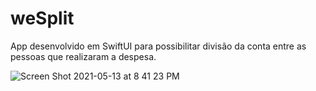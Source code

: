 # weSplit
App desenvolvido em SwiftUI para possibilitar divisão da conta entre as pessoas que realizaram a despesa.

![Screen Shot 2021-05-13 at 8 41 23 PM](https://user-images.githubusercontent.com/59899994/118101477-c49aba00-b42b-11eb-8bd2-73dba57b750f.png)
